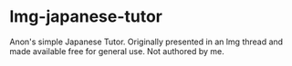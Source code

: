 # lmg-japanese-tutor
Anon's simple Japanese Tutor. Originally presented in an lmg thread and made available free for general use. Not authored by me.
